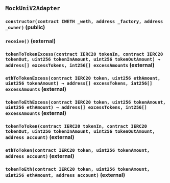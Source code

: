 ## `MockUniV2Adapter`






### `constructor(contract IWETH _weth, address _factory, address _owner)` (public)





### `receive()` (external)





### `tokenToTokenExcess(contract IERC20 tokenIn, contract IERC20 tokenOut, uint256 tokenInAmount, uint256 tokenOutAmount) → address[] excessTokens, int256[] excessAmounts` (external)





### `ethToTokenExcess(contract IERC20 token, uint256 ethAmount, uint256 tokenAmount) → address[] excessTokens, int256[] excessAmounts` (external)





### `tokenToEthExcess(contract IERC20 token, uint256 tokenAmount, uint256 ethAmount) → address[] excessTokens, int256[] excessAmounts` (external)





### `tokenToToken(contract IERC20 tokenIn, contract IERC20 tokenOut, uint256 tokenInAmount, uint256 tokenOutAmount, address account)` (external)





### `ethToToken(contract IERC20 token, uint256 tokenAmount, address account)` (external)





### `tokenToEth(contract IERC20 token, uint256 tokenAmount, uint256 ethAmount, address account)` (external)






